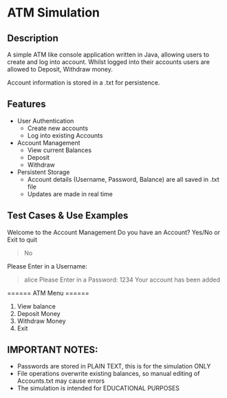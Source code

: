 # ATM Simulation

## Description
A simple ATM like console application written in Java, allowing users to create and log into account.
Whilst logged into their accounts users are allowed to Deposit, Withdraw money.

Account information is stored in a .txt for persistence.

## Features
- User Authentication
  - Create new accounts
  - Log into existing Accounts
- Account Management
  - View current Balances
  - Deposit
  - Withdraw
- Persistent Storage
  - Account details (Username, Password, Balance) are all saved in .txt file
  - Updates are made in real time

## Test Cases & Use Examples

Welcome to the Account Management
Do you have an Account? 
Yes/No or Exit to quit
> No

Please Enter in a Username:
> alice
Please Enter in a Password:
> 1234
Your account has been added

====== ATM Menu ======
1. View balance
2. Deposit Money
3. Withdraw Money
4. Exit

## IMPORTANT NOTES:
- Passwords are stored in PLAIN TEXT, this is for the simulation ONLY
- File operations overwrite existing balances, so manual editing of Accounts.txt may cause errors
- The simulation is intended for EDUCATIONAL PURPOSES
